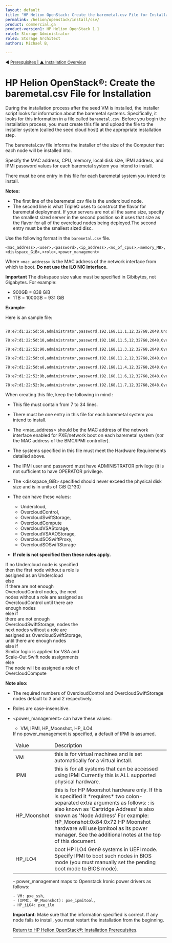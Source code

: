```yaml
---
layout: default
title: "HP Helion OpenStack: Create the baremetal.csv File for Installation"
permalink: /helion/openstack/install/csv/
product: commercial.ga
product-version1: HP Helion OpenStack 1.1
role1: Storage Administrator
role2: Storage Architect
authors: Michael B, 

---
```

<!--UNDER REVISION-->


<script>

function PageRefresh {
onLoad="window.refresh"
}

PageRefresh();

</script>


<p style="font-size: small;"> &#9664; <a href="/helion/openstack/install/prereqs/#csv">Prerequisites | <a href="/helion/openstack/install/overview/test/"> &#9650; Installation Overview</a> </p> 

# HP Helion OpenStack&reg;: Create the baremetal.csv File for Installation #

During the installation process after the seed VM is installed, the installer script looks for information about the baremetal systems. Specifically, it looks for this information in a file called `baremetal.csv`. Before you begin the installation process, you must create this file and upload the file to the installer system (called the seed cloud host) at the appropriate installation step. 

The baremetal.csv file informs the installer of the size of the Computer that each node will be installed into.

Specify the MAC address, CPU, memory, local disk size, IPMI address, and IPMI password values for each baremetal system you intend to install.

There must be one entry in this file for each baremetal system you intend to install. 

**Notes:** 

- The first line of the baremetal.csv file is the undercloud node. 
- The second line is what TripleO uses to construct the flavor for baremetal deployment. If your servers are not all the same size, specify the smallest sized server in the second position so it uses that size as the flavor for all of the overcloud nodes being deployed.The second entry must be the smallest sized disc.

Use the following format in the `baremetal.csv` file.

`<mac_address>,<user>,<password>,<ip_address>,<no_of_cpus>,<memory_MB>,<diskspace_GiB>,<role>,<power_management>`

Where `<mac_address>` is the MAC address of the network interface from which to boot. **Do not use the iLO NIC interface.**

**Important** The diskspace size value must be specified in Gibibytes, not Gigabytes.  For example:<br>
- 900GB = 838 GiB<br>
- 1TB = 1000GB = 931 GiB

**Example:** 

Here is an sample file:

     78:e7:d1:22:5d:58,administrator,password,192.168.11.1,12,32768,2048,Undercloud,IPMI
     78:e7:d1:22:5d:10,administrator,password,192.168.11.5,12,32768,2048,OvercloudControl,IPMI
     78:e7:d1:22:52:90,administrator,password,192.168.11.3,12,32768,2048,OvercloudControl,IPMI
     78:e7:d1:22:5d:c0,administrator,password,192.168.11.2,12,32768,2048,OvercloudControl,IPMI
     78:e7:d1:22:5d:a8,administrator,password,192.168.11.4,12,32768,2048,OvercloudSwiftStorage,IPMI
     78:e7:d1:22:52:9b,administrator,password,192.168.11.6,12,32768,2048,OvercloudSwiftStorage,IPMI
     78:e7:d1:22:52:9e,administrator,password,192.168.11.7,12,32768,2048,OvercloudCompute,IPMI


When creating this file, keep the following in mind :

- This file must contain from 7 to 34 lines.

* There must be one entry in this file for each baremetal system you intend to install.
* The <mac_address> should be the MAC address of the network interface enabled for PXE/network boot on each baremetal system (*not* the MAC address of the BMC/IPMI controller).
* The systems specified in this file must meet the Hardware Requirements detailed above.
* The IPMI user and password must have ADMINISTRATOR privilege (it is not sufficient to have OPERATOR privilege.
* The <diskspace_GiB> specified should never exceed the physical disk size and is in units of GiB (2^30)
* The <role> can have these values: 

	- Undercloud, 
	- OvercloudControl, 
	- OvercloudSwiftStorage, 
	- OvercloudCompute
	- OvercloudVSAStorage, 
	- OvercloudVSAAOStorage, 
	- OvercloudSOSwiftProxy,
	- OvercloudSOSwiftStorage


- **If role is not specified then these rules apply.**
<div style="margin-right: 250px;">

If no Undercloud node is specified then the first node without a role is assigned as an Undercloud
<br>
else 
<br>
if there are not enough OvercloudControl nodes, the next nodes without a role are assigned as OvercloudControl until there are enough nodes
<br>
else if
<br>
there are not enough OvercloudSwiftStorage, nodes the next nodes without a role are assigned as OvercloudSwiftStorage, until there are enough nodes
<br>
else if
<br>
Similar logic is applied for VSA and Scale-Out Swift node assignments
<br>
else
<br>
The node will be assigned a role of OvercloudCompute

</div>

**Note also:**


- The required numbers of OvercloudControl and OvercloudSwiftStorage
nodes default to 3 and 2 respectively.
- Roles are case-insensitive.
- &lt;power_management&gt; can have these values:
	- VM, IPMI, HP_Moonshot, HP_iLO4

	<table>
<thead>
<tr>
<td>Value</td>  <td>Description</td> </tr>
</thead>
<tbody>
<tr>
          <td>VM</td>   <td>this is for virtual machines and is set automatically for a
                 virtual install.</td> </tr><tr>
          <td>IPMI</td>  <td>this is for all systems that can be accessed using IPMI
                 Currently this is ALL supported physical hardware.</td> </tr><tr>
          If no power_management is specified, a default of IPMI is assumed.
          <td>HP_Moonshot</td>  <td>this is for HP Moonshot hardware only. If this
                 is specified it *requires* two colon-separated extra arguments
                 as follows: <transit_address>:<target_address>
                     <transit_address> is also known as 'Cartridge Address'
                     <target_address> is also known as 'Node Address'
                 For example: HP_Moonshot:0x84:0x72
                 HP Moonshot hardware will use ipmitool as its power manager.
                 See the additional notes at the top of this document.</td> </tr><tr>
          <td>HP_iLO4</td>  <td>boot HP iLO4 Gen9 systems in UEFI mode.
                 Specify IPMI to boot such nodes in BIOS mode (you must manually
                 set the pending boot mode to BIOS mode).
</td> </tr>
</tbody>
</table>
- power_management maps to Openstack Ironic power drivers as
follows:

	- VM: pxe_ssh, 
	- (IPMI, HP_Moonshot): pxe_ipmitool, 
	- HP_iLO4: pxe_ilo


**Important**: Make sure that the information specified is correct. If any node fails to install, you must restart the installation from the beginning.

[Return to HP Helion OpenStack&reg;: Installation Prerequisites](/helion/openstack/install/prereqs/#csv).



----
